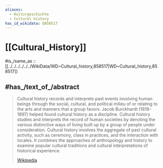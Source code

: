 ```yaml
---
aliases:
  - Kulturgeschichte
  - Cultural history
has_id_wikidata: Q858517
---
```


# [[Cultural_History]] 

#is_/same_as :: [[../../../../../../WikiData/WD~Cultural_history,858517|WD~Cultural_history,858517]] 

## #has_/text_of_/abstract 

> Cultural history records and interprets past events involving human beings through the social, cultural, and political milieu of or relating to the arts and manners that a group favors. Jacob Burckhardt (1818–1897) helped found cultural history as a discipline. Cultural history studies and interprets the record of human societies by denoting the various distinctive ways of living built up by a group of people under consideration. Cultural history involves the aggregate of past cultural activity, such as ceremony, class in practices, and the interaction with locales. It combines the approaches of anthropology and history to examine popular cultural traditions and cultural interpretations of historical experience.
>
> [Wikipedia](https://en.wikipedia.org/wiki/Cultural%20history) 


